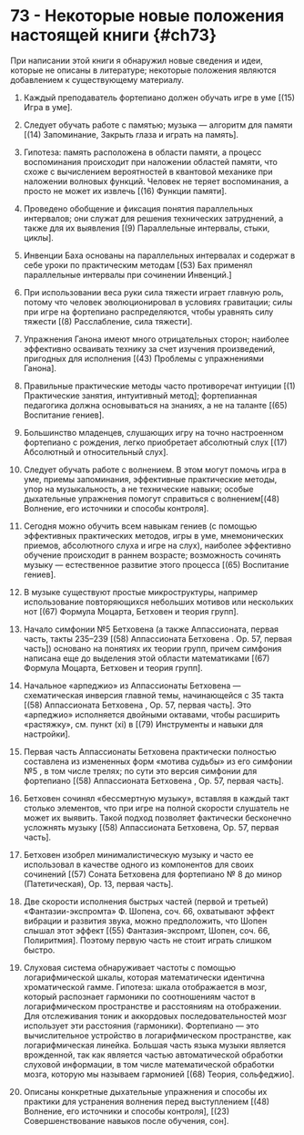 # 73 - Некоторые новые положения настоящей книги {#ch73}

При написании этой книги я обнаружил новые сведения и идеи, которые не описаны в литературе; некоторые положения являются добавлением к существующему материалу.

1. Каждый преподаватель фортепиано должен обучать игре в уме [(15) Игра в уме].

2. Следует обучать работе с памятью; музыка — алгоритм для памяти [(14) Запоминание, Закрыть глаза и играть на память].

3. Гипотеза: память расположена в области памяти, а процесс воспоминания происходит при наложении областей памяти, что схоже с вычислением вероятностей в квантовой механике при наложении волновых функций. Человек не теряет воспоминания, а просто не может их извлечь [(16) Функции памяти].

4. Проведено обобщение и фиксация понятия параллельных интервалов; они служат для решения технических затруднений, а также для их выявления [(9) Параллельные интервалы, стыки, циклы].

5. Инвенции Баха основаны на параллельных интервалах и содержат в себе уроки по практическим методам [(53) Бах применял параллельные интервалы при сочинении Инвенций.]

6. При использовании веса руки сила тяжести играет главную роль, потому что человек эволюционировал в условиях гравитации; силы при игре на фортепиано распределяются, чтобы уравнять силу тяжести [(8) Расслабление, сила тяжести].

7. Упражнения Ганона имеют много отрицательных сторон; наиболее эффективно осваивать технику за счет изучения произведений, пригодных для исполнения [(43) Проблемы с упражнениями Ганона].

8. Правильные практические методы часто противоречат интуиции [(1) Практические занятия, интуитивный метод]; фортепианная педагогика должна основываться на знаниях, а не на таланте [(65) Воспитание гениев].

9. Большинство  младенцев, слушающих игру на точно настроенном фортепиано с рождения, легко приобретает абсолютный слух [(17) Абсолютный и относительный слух].

10. Следует обучать работе с волнением. В этом могут помочь игра в уме, приемы запоминания, эффективные практические методы, упор на музыкальность, а не технические навыки; особые дыхательные упражнения помогут справиться с волнением[(48) Волнение, его источники и способы контроля].

11. Сегодня можно обучить всем навыкам гениев (с помощью эффективных практических методов, игры в уме, мнемонических приемов, абсолютного слуха и игре на слух), наиболее эффективно обучение происходит в раннем возрасте; возможность сочинять музыку — естественное развитие этого процесса [(65) Воспитание гениев].

12. В музыке существуют простые микроструктуры, например использование повторяющихся небольших мотивов или нескольких нот [(67) Формула Моцарта, Бетховен и теория групп].

13. Начало симфонии №5 Бетховена (а также Аппассионата, первая часть, такты 235–239 [(58) Аппассионата Бетховена . Op. 57, первая часть]) основано на понятиях их теории групп, причем симфония написана еще до выделения этой области математиками [(67) Формула Моцарта, Бетховен и теория групп].

14. Начальное «арпеджио» из Аппассионаты Бетховена — схематическая инверсия главной темы, начинающейся с 35 такта [(58) Аппассионата Бетховена , Op. 57, первая часть]. Это «арпеджио» исполняется двойными октавами, чтобы расширить «растяжку», см. пункт (xi) в [(79) Инструменты и навыки для настройки].

15. Первая часть Аппассионаты Бетховена практически полностью составлена из измененных форм «мотива судьбы» из его симфонии №5 , в том числе трелях; по сути это версия симфонии для фортепиано [(58) Аппассионата Бетховена , Op. 57, первая часть].

16. Бетховен сочинял «бессмертную музыку», вставляя в каждый такт столько элементов, что при игре на полной скорости слушатель не может их выявить. Такой подход позволяет фактически бесконечно усложнять музыку [(58) Аппассионата Бетховена, Op. 57, первая часть].

17. Бетховен изобрел минималистическую музыку и часто ее использовал в качестве одного из компонентов для своих сочинений [(57) Соната Бетховена для фортепиано № 8 до минор (Патетическая), Op. 13, первая часть].

18. Две скорости исполнения быстрых частей (первой и третьей) «Фантазии-экспромта» Ф. Шопена, соч. 66, охватывают эффект вибрации и развития звука, можно предположить, что Шопен слышал этот эффект [(55) Фантазия-экспромт, Шопен, соч. 66, Полиритмия]. Поэтому первую часть не стоит играть слишком быстро.

19. Слуховая система обнаруживает частоты с помощью логарифмической шкалы, которая математически идентична хроматической гамме. Гипотеза: шкала отображается в мозг, который распознает гармоники по соотношениям частот в логарифмическом пространстве и расстояниям на отображении. Для отслеживания тоник и аккордовых последовательностей мозг использует эти расстояния (гармоники). Фортепиано — это вычислительное устройство в логарифмическом пространстве, как логарифмическая линейка. Большая часть языка музыки является врожденной, так как является частью автоматической обработки слуховой информации, в том числе математической обработки мозга, которую мы называем гармонией [(68) Теория, сольфеджио].

20. Описаны конкретные дыхательные упражнения и способы их практики для устранения волнения перед выступлением [(48) Волнение, его источники и способы контроля], [(23) Совершенствование навыков после обучения, сон].

